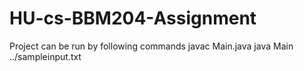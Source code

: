 # HU-cs-BBM204-Assignment
Project can be run by following commands
javac Main.java
java Main ../sampleinput.txt
